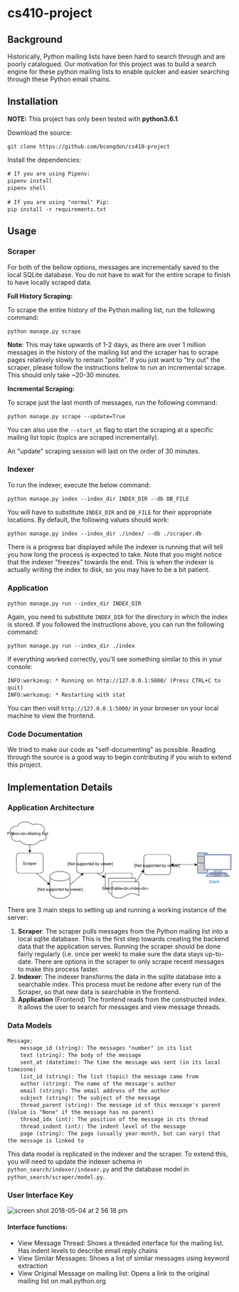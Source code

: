 # cs410-project

## Background

Historically, Python mailing lists have been hard to search through and are poorly catalogued. Our motivation for this project
was to build a search engine for these python mailing lists to enable quicker and easier searching through these Python email chains.

## Installation

**NOTE:** This project has only been tested with **python3.6.1**.

Download the source:

```
git clone https://github.com/bcongdon/cs410-project
```

Install the dependencies:

```
# If you are using Pipenv:
pipenv install
pipenv shell

# If you are using "normal" Pip:
pip install -r requirements.txt
```

## Usage

### Scraper

For both of the bellow options, messages are incrementally saved to the local SQLite database. You do not have to wait for the entire scrape to finish to have locally scraped data.

**Full History Scraping:**

To scrape the entire history of the Python mailing list, run the following command:
```
python manage.py scrape
```

**Note**: This may take upwards of 1-2 days, as there are over 1 million messages in the history of the mailing list and the scraper has to scrape pages relatively slowly to remain "polite". If you just want to "try out" the scraper, please follow the instructions below to run an incremental scrape. This should only take ~20-30 minutes.

**Incremental Scraping:**

To scrape just the last month of messages, run the following command:
```
python manage.py scrape --update=True
```

You can also use the `--start_at` flag to start the scraping at a specific mailing list topic (topics are scraped incrementally).

An "update" scraping session will last on the order of 30 minutes.

### Indexer

To run the indexer, execute the below command:
```
python manage.py index --index_dir INDEX_DIR --db DB_FILE
```

You will have to substitute `INDEX_DIR` and `DB_FILE` for their appropriate locations. By default, the following values should work:

```
python manage.py index --index_dir ./index/ --db ./scraper.db
```

There is a progress bar displayed while the indexer is running that will tell you how long the process is expected to take. Note that you might notice that the indexer "freezes" towards the end. This is when the indexer is actually writing the index to disk, so you may have to be a bit patient.

### Application

```
python manage.py run --index_dir INDEX_DIR
```

Again, you need to substitute `INDEX_DIR` for the directory in which the index is stored. If you followed the instructions above, you can run the following command:

```
python manage.py run --index_dir ./index
```

If everything worked correctly, you'll see something similar to this in your console:

```
INFO:werkzeug: * Running on http://127.0.0.1:5000/ (Press CTRL+C to quit)
INFO:werkzeug: * Restarting with stat
```

You can then visit `http://127.0.0.1:5000/` in your browser on your local machine to view the frontend.

### Code Documentation

We tried to make our code as "self-documenting" as possible. Reading through the source is a good way to begin contributing if you wish to extend this project.

## Implementation Details

### Application Architecture

![architecture](img/architecture.svg)

There are 3 main steps to setting up and running a working instance of the server:

1. **Scraper**: The scraper pulls messages from the Python mailing list into a local sqlite database. This is the first step towards creating the backend data that the application serves. Running the scraper should be done fairly regularly (i.e. once per week) to make sure the data stays up-to-date. There are options in the scraper to only scrape recent messages to make this process faster.
1. **Indexer**: The indexer transforms the data in the sqlite database into a searchable index. This process must be redone after every run of the Scraper, so that new data is searchable in the frontend.
1. **Application** (Frontend) The frontend reads from the constructed index. It allows the user to search for messages and view message threads.

### Data Models
```
Message:
    message_id (string): The messages "number" in its list
    text (string): The body of the message
    sent_at (datetime): The time the message was sent (in its local timezone)
    list_id (string): The list (topic) the message came from
    author (string): The name of the message's author
    email (string): The email address of the author
    subject (string): The subject of the message
    thread_parent (string): The message id of this message's parent (Value is "None" if the message has no parent)
    thread_idx (int): The position of the message in its thread
    thread_indent (int): The indent level of the message
    page (string): The page (usually year-month, but can vary) that the message is linked to
```

This data model is replicated in the indexer and the scraper. To extend this, you will need to update the indexer schema in `python_search/indexer/indexer.py` and the database model in `python_search/scraper/model.py`.

### User Interface Key

![screen shot 2018-05-04 at 2 56 18 pm](https://user-images.githubusercontent.com/706257/39649954-10995f70-4fac-11e8-881e-2fc147a6a1c5.png)

#### Interface functions:
- View Message Thread: Shows a threaded interface for the mailing list. Has indent levels to describe email reply chains
- View Similar Messages: Shows a list of similar messages using keyword extraction
- View Original Message on mailing list: Opens a link to the original mailing list on mail.python.org
